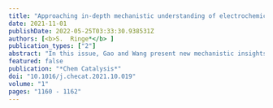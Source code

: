 ```yaml
---
title: "Approaching in-depth mechanistic understanding of electrochemical hydrogen conversion from computational simulations"
date: 2021-11-01
publishDate: 2022-05-25T03:33:30.938531Z
authors: [<b>S.  Ringe*</b> ]
publication_types: ["2"]
abstract: "In this issue, Gao and Wang present new mechanistic insights about the electrochemical hydrogen evolution and oxidation reactions on Pt(111). For this they perform micro-kinetic modeling utilizing constant potential activation barriers derived from grand-canonical density functional theory to gain insights on the origin of the Tafel slope, coverages, and rate-limiting steps."
featured: false
publication: "*Chem Catalysis*"
doi: "10.1016/j.checat.2021.10.019"
volume: "1"
pages: "1160 - 1162"
---
```


